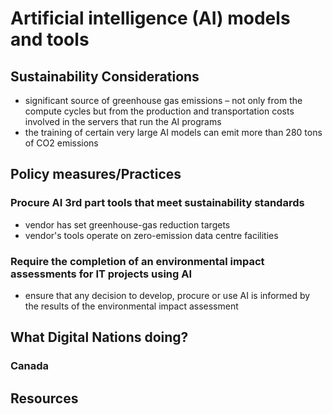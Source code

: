 # Artificial intelligence (AI) models and tools
## Sustainability Considerations
- significant source of greenhouse gas emissions – not only from the compute cycles but from the production and transportation costs involved in the servers that run the AI programs
- the training of certain very large AI models can emit more than 280 tons of CO2 emissions

## Policy measures/Practices

### Procure AI 3rd part tools that meet sustainability standards
- vendor has set greenhouse-gas reduction targets
- vendor's tools operate on zero-emission data centre facilities

  

### Require the completion of an environmental impact assessments for IT projects using AI
- ensure that any decision to develop, procure or use AI is informed by the results of the environmental impact assessment



## What Digital Nations doing?
### Canada

## Resources



